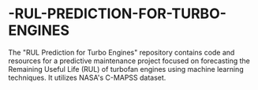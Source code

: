 # -RUL-PREDICTION-FOR-TURBO-ENGINES
The "RUL Prediction for Turbo Engines" repository contains code and resources for a predictive maintenance project focused on forecasting the Remaining Useful Life (RUL) of turbofan engines using machine learning techniques. It utilizes NASA's C-MAPSS dataset.
